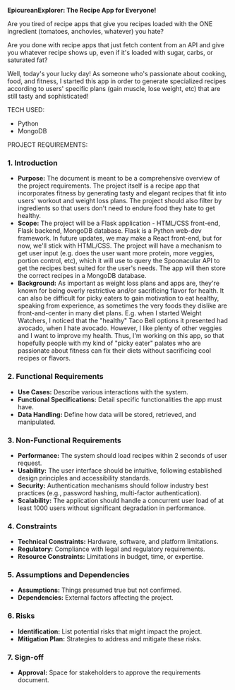 **EpicureanExplorer: The Recipe App for Everyone!**

Are you tired of recipe apps that give you recipes loaded with the ONE ingredient (tomatoes, anchovies, whatever) you hate?

Are you done with recipe apps that just fetch content from an API and give you whatever recipe shows up, even if it's loaded with sugar, carbs, or saturated fat?

Well, today's your lucky day! As someone who's passionate about cooking, food, and fitness, I started this app in order to generate specialized recipes according to users' specific plans (gain muscle, lose weight, etc) that are still tasty and sophisticated!

TECH USED:
- Python
- MongoDB

PROJECT REQUIREMENTS:

### 1. **Introduction**
   - **Purpose:** 
      The document is meant to be a comprehensive overview of the project requirements. The project itself is a recipe app that incorporates
      fitness by generating tasty and elegant recipes that fit into users' workout and weight loss plans. The project should also filter by ingredients so that users don't need to endure food they hate to get healthy.
   - **Scope:** 
      The project will be a Flask application - HTML/CSS front-end, Flask backend, MongoDB database. Flask is a Python web-dev framework. In future updates, we may make a React front-end, but for now, we'll stick with HTML/CSS. The project will have a mechanism to get user input (e.g. does the user want more protein, more veggies, portion control, etc), which it will use to query the Spoonacular API to get the recipes best suited for the user's needs. The app will then store the correct recipes in a MongoDB database.
   - **Background:** 
      As important as weight loss plans and apps are, they're known for being overly restrictive and/or sacrificing flavor for health. It
      can also be difficult for picky eaters to gain motivation to eat healthy, speaking from experience, as sometimes the very foods they
      dislike are front-and-center in many diet plans. E.g. when I started Weight Watchers, I noticed that the "healthy" Taco Bell options it presented had avocado, when I hate avocado. However, I like plenty of other veggies and I want to improve my health. Thus, I'm working on this app, so that hopefully people with my kind of "picky eater" palates who are passionate about fitness can fix their diets without sacrificing cool recipes or flavors. 

### 2. **Functional Requirements**
   - **Use Cases:** Describe various interactions with the system.
   - **Functional Specifications:** Detail specific functionalities the app must have.
   - **Data Handling:** Define how data will be stored, retrieved, and manipulated.

### 3. **Non-Functional Requirements**
   - **Performance:** The system should load recipes within 2 seconds of user request.
   - **Usability:** The user interface should be intuitive, following established design principles and accessibility standards.
   - **Security:** Authentication mechanisms should follow industry best practices (e.g., password hashing, multi-factor authentication).
   - **Scalability:** The application should handle a concurrent user load of at least 1000 users without significant degradation in performance.

### 4. **Constraints**
   - **Technical Constraints:** Hardware, software, and platform limitations.
   - **Regulatory:** Compliance with legal and regulatory requirements.
   - **Resource Constraints:** Limitations in budget, time, or expertise.

### 5. **Assumptions and Dependencies**
   - **Assumptions:** Things presumed true but not confirmed.
   - **Dependencies:** External factors affecting the project.

### 6. **Risks**
   - **Identification:** List potential risks that might impact the project.
   - **Mitigation Plan:** Strategies to address and mitigate these risks.

### 7. **Sign-off**
   - **Approval:** Space for stakeholders to approve the requirements document.
